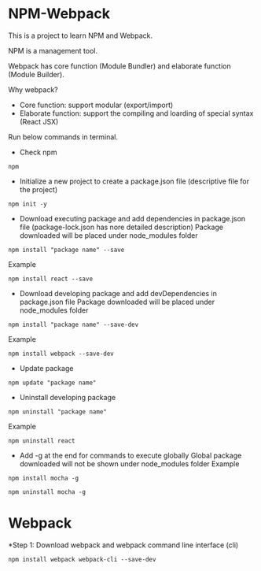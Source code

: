 # NPM-Webpack

This is a project to learn NPM and Webpack.

NPM is a management tool.

Webpack has core function (Module Bundler) and elaborate function (Module Builder).

Why webpack?
* Core function: support modular (export/import)
* Elaborate function: support the compiling and loarding of special syntax (React JSX)

Run below commands in terminal.

* Check npm
```
npm
```

* Initialize a new project to create a package.json file (descriptive file for the project)
```
npm init -y
```

* Download executing package and add dependencies in package.json file (package-lock.json has nore detailed description)
Package downloaded will be placed under node_modules folder
```
npm install "package name" --save
```
Example
```
npm install react --save
```

* Download developing package and add devDependencies in package.json file
Package downloaded will be placed under node_modules folder
```
npm install "package name" --save-dev
```
Example
```
npm install webpack --save-dev
```

* Update package
```
npm update "package name"
```

* Uninstall developing package
```
npm uninstall "package name"
```
Example
```
npm uninstall react
```

* Add -g at the end for commands to execute globally
Global package downloaded will not be shown under node_modules folder
Example
```
npm install mocha -g
```

```
npm uninstall mocha -g
```

# Webpack

*Step 1:
Download webpack and webpack command line interface (cli)
```
npm install webpack webpack-cli --save-dev
```
